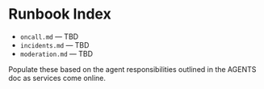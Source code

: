 # Runbook Index

- `oncall.md` — TBD
- `incidents.md` — TBD
- `moderation.md` — TBD

Populate these based on the agent responsibilities outlined in the AGENTS doc as services come online.
